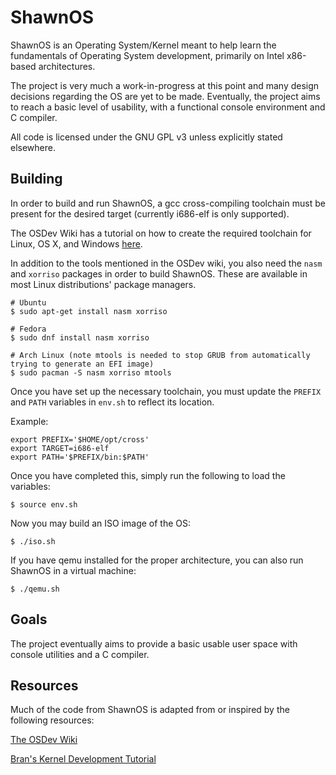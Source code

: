 ShawnOS
======

ShawnOS is an Operating System/Kernel meant to help learn the fundamentals of Operating System development, primarily on Intel x86-based architectures.

The project is very much a work-in-progress at this point and many design decisions regarding the OS are yet to be made. Eventually, the project aims to reach a basic level of usability, with a functional console environment and C compiler.

All code is licensed under the GNU GPL v3 unless explicitly stated elsewhere.

Building
------
In order to build and run ShawnOS, a gcc cross-compiling toolchain must be present for the desired target (currently i686-elf is only supported).

The OSDev Wiki has a tutorial on how to create the required toolchain for Linux, OS X, and Windows [here](http://wiki.osdev.org/GCC_Cross-Compiler).

In addition to the tools mentioned in the OSDev wiki, you also need the `nasm` and `xorriso` packages in order to build ShawnOS. These are available in most Linux distributions' package managers.
```
# Ubuntu
$ sudo apt-get install nasm xorriso

# Fedora
$ sudo dnf install nasm xorriso

# Arch Linux (note mtools is needed to stop GRUB from automatically trying to generate an EFI image)
$ sudo pacman -S nasm xorriso mtools
```


Once you have set up the necessary toolchain, you must update the `PREFIX` and `PATH` variables in `env.sh` to reflect its location.

Example:
```
export PREFIX='$HOME/opt/cross'
export TARGET=i686-elf
export PATH='$PREFIX/bin:$PATH'
```

Once you have completed this, simply run the following to load the variables:
```
$ source env.sh
```


Now you may build an ISO image of the OS:
```
$ ./iso.sh
```

If you have qemu installed for the proper architecture, you can also run ShawnOS in a virtual machine:
```
$ ./qemu.sh
```

Goals
------

The project eventually aims to provide a basic usable user space with console utilities and a C compiler.

Resources
------
Much of the code from ShawnOS is adapted from or inspired by the following resources:

[The OSDev Wiki](https://wiki.osdev.net)

[Bran's Kernel Development Tutorial](http://www.osdever.net/bkerndev/Docs/title.htm)
